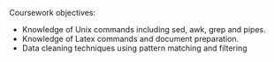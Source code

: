 Coursework objectives:

- Knowledge of Unix commands including sed, awk, grep and pipes.
- Knowledge of Latex commands and document preparation.
- Data cleaning techniques using pattern matching and filtering
